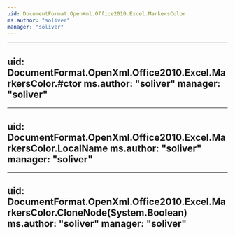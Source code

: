 ```yaml
---
uid: DocumentFormat.OpenXml.Office2010.Excel.MarkersColor
ms.author: "soliver"
manager: "soliver"
---
```


---
uid: DocumentFormat.OpenXml.Office2010.Excel.MarkersColor.#ctor
ms.author: "soliver"
manager: "soliver"
---

---
uid: DocumentFormat.OpenXml.Office2010.Excel.MarkersColor.LocalName
ms.author: "soliver"
manager: "soliver"
---

---
uid: DocumentFormat.OpenXml.Office2010.Excel.MarkersColor.CloneNode(System.Boolean)
ms.author: "soliver"
manager: "soliver"
---
